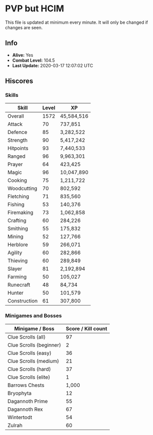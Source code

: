 # PVP but HCIM

This file is updated at minimum every minute. It will only be changed if changes are seen.

## Info

 - **Alive:** Yes
 - **Combat Level:** 104.5
 - **Last Update:** 2020-03-17 12:07:02 UTC

## Hiscores

### Skills

| Skill | Level | XP |
|--|--|--|
| Overall | 1572 | 45,584,516 |
| Attack | 70 | 737,851 |
| Defence | 85 | 3,282,522 |
| Strength | 90 | 5,417,242 |
| Hitpoints | 93 | 7,440,533 |
| Ranged | 96 | 9,963,301 |
| Prayer | 64 | 423,425 |
| Magic | 96 | 10,047,890 |
| Cooking | 75 | 1,211,722 |
| Woodcutting | 70 | 802,592 |
| Fletching | 71 | 835,560 |
| Fishing | 53 | 140,376 |
| Firemaking | 73 | 1,062,858 |
| Crafting | 60 | 284,226 |
| Smithing | 55 | 175,832 |
| Mining | 52 | 127,766 |
| Herblore | 59 | 266,071 |
| Agility | 60 | 282,866 |
| Thieving | 60 | 289,849 |
| Slayer | 81 | 2,192,894 |
| Farming | 50 | 105,027 |
| Runecraft | 48 | 84,734 |
| Hunter | 50 | 101,579 |
| Construction | 61 | 307,800 |

### Minigames and Bosses

| Minigame / Boss | Score / Kill count |
|--|--|
| Clue Scrolls (all) | 97 |
| Clue Scrolls (beginner) | 2 |
| Clue Scrolls (easy) | 36 |
| Clue Scrolls (medium) | 21 |
| Clue Scrolls (hard) | 37 |
| Clue Scrolls (elite) | 1 |
| Barrows Chests | 1,000 |
| Bryophyta | 12 |
| Dagannoth Prime | 55 |
| Dagannoth Rex | 67 |
| Wintertodt | 54 |
| Zulrah | 60 |

